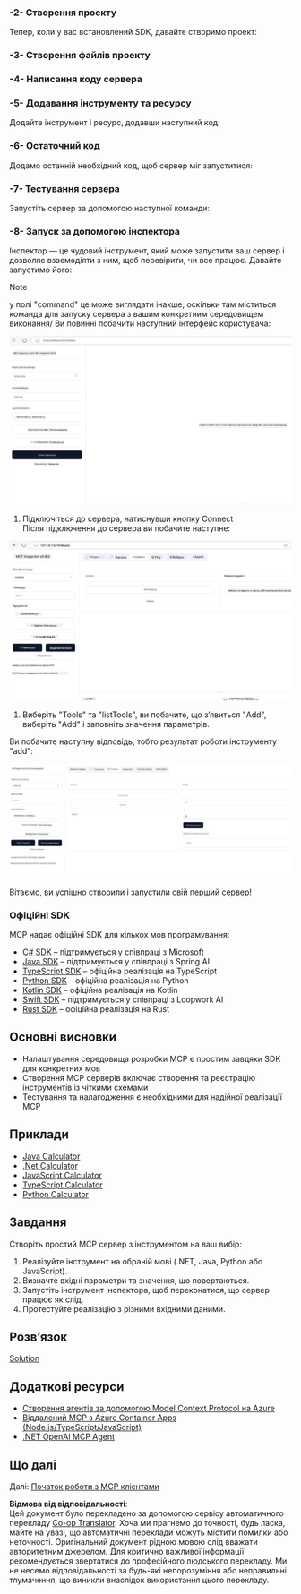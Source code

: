 <!--
CO_OP_TRANSLATOR_METADATA:
{
  "original_hash": "315ecce765d22639b60dbc41344c8533",
  "translation_date": "2025-07-09T23:18:29+00:00",
  "source_file": "03-GettingStarted/01-first-server/README.md",
  "language_code": "uk"
}
-->
### -2- Створення проекту

Тепер, коли у вас встановлений SDK, давайте створимо проект:

### -3- Створення файлів проекту

### -4- Написання коду сервера

### -5- Додавання інструменту та ресурсу

Додайте інструмент і ресурс, додавши наступний код:

### -6- Остаточний код

Додамо останній необхідний код, щоб сервер міг запуститися:

### -7- Тестування сервера

Запустіть сервер за допомогою наступної команди:

### -8- Запуск за допомогою інспектора

Інспектор — це чудовий інструмент, який може запустити ваш сервер і дозволяє взаємодіяти з ним, щоб перевірити, чи все працює. Давайте запустимо його:
> [!NOTE]
> у полі "command" це може виглядати інакше, оскільки там міститься команда для запуску сервера з вашим конкретним середовищем виконання/
Ви повинні побачити наступний інтерфейс користувача:

![Connect](../../../../translated_images/connect.141db0b2bd05f096fb1dd91273771fd8b2469d6507656c3b0c9df4b3c5473929.uk.png)

1. Підключіться до сервера, натиснувши кнопку Connect  
  Після підключення до сервера ви побачите наступне:

  ![Connected](../../../../translated_images/connected.73d1e042c24075d386cacdd4ee7cd748c16364c277d814e646ff2f7b5eefde85.uk.png)

1. Виберіть "Tools" та "listTools", ви побачите, що з’явиться "Add", виберіть "Add" і заповніть значення параметрів.

  Ви побачите наступну відповідь, тобто результат роботи інструменту "add":

  ![Result of running add](../../../../translated_images/ran-tool.a5a6ee878c1369ec1e379b81053395252a441799dbf23416c36ddf288faf8249.uk.png)

Вітаємо, ви успішно створили і запустили свій перший сервер!

### Офіційні SDK

MCP надає офіційні SDK для кількох мов програмування:

- [C# SDK](https://github.com/modelcontextprotocol/csharp-sdk) – підтримується у співпраці з Microsoft  
- [Java SDK](https://github.com/modelcontextprotocol/java-sdk) – підтримується у співпраці з Spring AI  
- [TypeScript SDK](https://github.com/modelcontextprotocol/typescript-sdk) – офіційна реалізація на TypeScript  
- [Python SDK](https://github.com/modelcontextprotocol/python-sdk) – офіційна реалізація на Python  
- [Kotlin SDK](https://github.com/modelcontextprotocol/kotlin-sdk) – офіційна реалізація на Kotlin  
- [Swift SDK](https://github.com/modelcontextprotocol/swift-sdk) – підтримується у співпраці з Loopwork AI  
- [Rust SDK](https://github.com/modelcontextprotocol/rust-sdk) – офіційна реалізація на Rust  

## Основні висновки

- Налаштування середовища розробки MCP є простим завдяки SDK для конкретних мов  
- Створення MCP серверів включає створення та реєстрацію інструментів із чіткими схемами  
- Тестування та налагодження є необхідними для надійної реалізації MCP  

## Приклади

- [Java Calculator](../samples/java/calculator/README.md)  
- [.Net Calculator](../../../../03-GettingStarted/samples/csharp)  
- [JavaScript Calculator](../samples/javascript/README.md)  
- [TypeScript Calculator](../samples/typescript/README.md)  
- [Python Calculator](../../../../03-GettingStarted/samples/python)  

## Завдання

Створіть простий MCP сервер з інструментом на ваш вибір:

1. Реалізуйте інструмент на обраній мові (.NET, Java, Python або JavaScript).  
2. Визначте вхідні параметри та значення, що повертаються.  
3. Запустіть інструмент інспектора, щоб переконатися, що сервер працює як слід.  
4. Протестуйте реалізацію з різними вхідними даними.  

## Розв’язок

[Solution](./solution/README.md)

## Додаткові ресурси

- [Створення агентів за допомогою Model Context Protocol на Azure](https://learn.microsoft.com/azure/developer/ai/intro-agents-mcp)  
- [Віддалений MCP з Azure Container Apps (Node.js/TypeScript/JavaScript)](https://learn.microsoft.com/samples/azure-samples/mcp-container-ts/mcp-container-ts/)  
- [.NET OpenAI MCP Agent](https://learn.microsoft.com/samples/azure-samples/openai-mcp-agent-dotnet/openai-mcp-agent-dotnet/)  

## Що далі

Далі: [Початок роботи з MCP клієнтами](../02-client/README.md)

**Відмова від відповідальності**:  
Цей документ було перекладено за допомогою сервісу автоматичного перекладу [Co-op Translator](https://github.com/Azure/co-op-translator). Хоча ми прагнемо до точності, будь ласка, майте на увазі, що автоматичні переклади можуть містити помилки або неточності. Оригінальний документ рідною мовою слід вважати авторитетним джерелом. Для критично важливої інформації рекомендується звертатися до професійного людського перекладу. Ми не несемо відповідальності за будь-які непорозуміння або неправильні тлумачення, що виникли внаслідок використання цього перекладу.